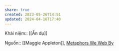 ```yaml
---
share: true
created: 2023-05-26T14:51
updated: 2024-04-16T17:40
---
```

Khái niệm:: [[Ẩn dụ]]

Nguồn:: [[Maggie Appleton]], [Metaphors We Web By](https://maggieappleton.com/metaphors-web)
